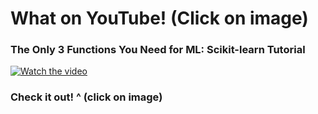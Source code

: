 # What on YouTube! (Click on image)

### The Only 3 Functions You Need for ML: Scikit-learn Tutorial

[![Watch the video](https://img.youtube.com/vi/L49BktLYsp0/0.jpg)](https://www.youtube.com/watch?v=L49BktLYsp0)

### Check it out! ^ (click on image)